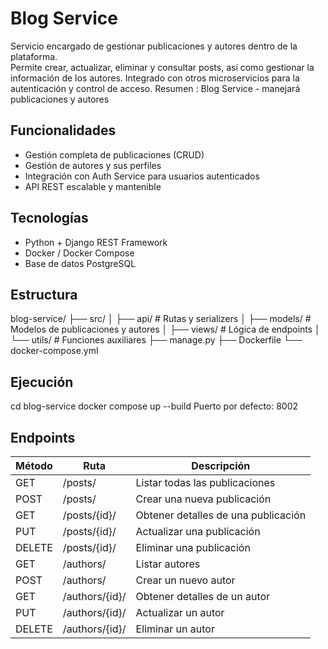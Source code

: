 

# Blog Service

Servicio encargado de gestionar publicaciones y autores dentro de la plataforma.  
Permite crear, actualizar, eliminar y consultar posts, así como gestionar la información de los autores. Integrado con otros microservicios para la autenticación y control de acceso.
Resumen : Blog Service - manejará publicaciones y autores
## Funcionalidades
- Gestión completa de publicaciones (CRUD)
- Gestión de autores y sus perfiles
- Integración con Auth Service para usuarios autenticados
- API REST escalable y mantenible

## Tecnologías
- Python + Django REST Framework
- Docker / Docker Compose
- Base de datos PostgreSQL

## Estructura
blog-service/
├── src/
│   ├── api/           # Rutas y serializers
│   ├── models/        # Modelos de publicaciones y autores
│   ├── views/         # Lógica de endpoints
│   └── utils/         # Funciones auxiliares
├── manage.py
├── Dockerfile
└── docker-compose.yml

## Ejecución
cd blog-service
docker compose up --build
Puerto por defecto: 8002

## Endpoints
Método | Ruta                | Descripción
-------|--------------------|-----------------------------
GET    | /posts/            | Listar todas las publicaciones
POST   | /posts/            | Crear una nueva publicación
GET    | /posts/{id}/       | Obtener detalles de una publicación
PUT    | /posts/{id}/       | Actualizar una publicación
DELETE | /posts/{id}/       | Eliminar una publicación
GET    | /authors/          | Listar autores
POST   | /authors/          | Crear un nuevo autor
GET    | /authors/{id}/     | Obtener detalles de un autor
PUT    | /authors/{id}/     | Actualizar un autor
DELETE | /authors/{id}/     | Eliminar un autor

